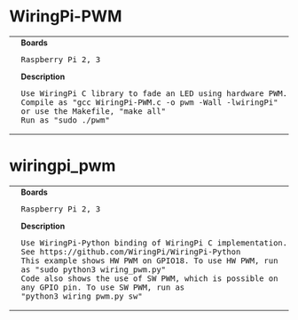 # WiringPi-PWM
<table><tr>
<td>
<br><img src="WiringPi-PWM_bb.png" width=320px>
</td>
<td>
<b>Boards</b><p><pre>Raspberry Pi 2, 3</pre></p>
<b>Description</b><p><pre>Use WiringPi C library to fade an LED using hardware PWM.
Compile as "gcc WiringPi-PWM.c -o pwm -Wall -lwiringPi"
or use the Makefile, "make all"
Run as "sudo ./pwm"
</pre></p>
</td>
</tr></table>

# wiringpi_pwm
<table><tr>
<td>
<br><img src="WiringPi-PWM_bb.png" width=320px>
</td>
<td>
<b>Boards</b><p><pre>Raspberry Pi 2, 3</pre></p>
<b>Description</b><p><pre>Use WiringPi-Python binding of WiringPi C implementation.
See https://github.com/WiringPi/WiringPi-Python
This example shows HW PWM on GPIO18. To use HW PWM, run 
as "sudo python3 wiring_pwm.py" 
Code also shows the use of SW PWM, which is possible on
any GPIO pin. To use SW PWM, run as 
"python3 wiring_pwm.py sw"
</pre></p>
</td>
</tr></table>

